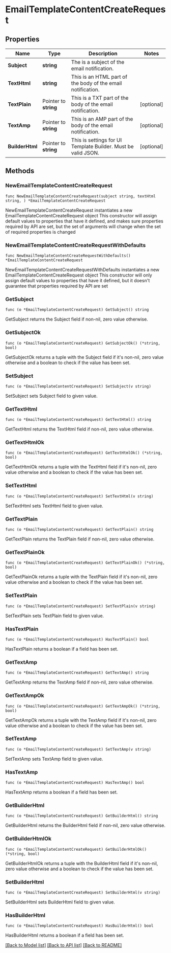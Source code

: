 # EmailTemplateContentCreateRequest

## Properties

Name | Type | Description | Notes
------------ | ------------- | ------------- | -------------
**Subject** | **string** | The is a subject of the email notification. | 
**TextHtml** | **string** | This is an HTML part of the body of the email notification. | 
**TextPlain** | Pointer to **string** | This is a TXT part of the body of the email notification. | [optional] 
**TextAmp** | Pointer to **string** | This is an AMP part of the body of the email notification. | [optional] 
**BuilderHtml** | Pointer to **string** | This is settings for UI Template Builder. Must be valid JSON. | [optional] 

## Methods

### NewEmailTemplateContentCreateRequest

`func NewEmailTemplateContentCreateRequest(subject string, textHtml string, ) *EmailTemplateContentCreateRequest`

NewEmailTemplateContentCreateRequest instantiates a new EmailTemplateContentCreateRequest object
This constructor will assign default values to properties that have it defined,
and makes sure properties required by API are set, but the set of arguments
will change when the set of required properties is changed

### NewEmailTemplateContentCreateRequestWithDefaults

`func NewEmailTemplateContentCreateRequestWithDefaults() *EmailTemplateContentCreateRequest`

NewEmailTemplateContentCreateRequestWithDefaults instantiates a new EmailTemplateContentCreateRequest object
This constructor will only assign default values to properties that have it defined,
but it doesn't guarantee that properties required by API are set

### GetSubject

`func (o *EmailTemplateContentCreateRequest) GetSubject() string`

GetSubject returns the Subject field if non-nil, zero value otherwise.

### GetSubjectOk

`func (o *EmailTemplateContentCreateRequest) GetSubjectOk() (*string, bool)`

GetSubjectOk returns a tuple with the Subject field if it's non-nil, zero value otherwise
and a boolean to check if the value has been set.

### SetSubject

`func (o *EmailTemplateContentCreateRequest) SetSubject(v string)`

SetSubject sets Subject field to given value.


### GetTextHtml

`func (o *EmailTemplateContentCreateRequest) GetTextHtml() string`

GetTextHtml returns the TextHtml field if non-nil, zero value otherwise.

### GetTextHtmlOk

`func (o *EmailTemplateContentCreateRequest) GetTextHtmlOk() (*string, bool)`

GetTextHtmlOk returns a tuple with the TextHtml field if it's non-nil, zero value otherwise
and a boolean to check if the value has been set.

### SetTextHtml

`func (o *EmailTemplateContentCreateRequest) SetTextHtml(v string)`

SetTextHtml sets TextHtml field to given value.


### GetTextPlain

`func (o *EmailTemplateContentCreateRequest) GetTextPlain() string`

GetTextPlain returns the TextPlain field if non-nil, zero value otherwise.

### GetTextPlainOk

`func (o *EmailTemplateContentCreateRequest) GetTextPlainOk() (*string, bool)`

GetTextPlainOk returns a tuple with the TextPlain field if it's non-nil, zero value otherwise
and a boolean to check if the value has been set.

### SetTextPlain

`func (o *EmailTemplateContentCreateRequest) SetTextPlain(v string)`

SetTextPlain sets TextPlain field to given value.

### HasTextPlain

`func (o *EmailTemplateContentCreateRequest) HasTextPlain() bool`

HasTextPlain returns a boolean if a field has been set.

### GetTextAmp

`func (o *EmailTemplateContentCreateRequest) GetTextAmp() string`

GetTextAmp returns the TextAmp field if non-nil, zero value otherwise.

### GetTextAmpOk

`func (o *EmailTemplateContentCreateRequest) GetTextAmpOk() (*string, bool)`

GetTextAmpOk returns a tuple with the TextAmp field if it's non-nil, zero value otherwise
and a boolean to check if the value has been set.

### SetTextAmp

`func (o *EmailTemplateContentCreateRequest) SetTextAmp(v string)`

SetTextAmp sets TextAmp field to given value.

### HasTextAmp

`func (o *EmailTemplateContentCreateRequest) HasTextAmp() bool`

HasTextAmp returns a boolean if a field has been set.

### GetBuilderHtml

`func (o *EmailTemplateContentCreateRequest) GetBuilderHtml() string`

GetBuilderHtml returns the BuilderHtml field if non-nil, zero value otherwise.

### GetBuilderHtmlOk

`func (o *EmailTemplateContentCreateRequest) GetBuilderHtmlOk() (*string, bool)`

GetBuilderHtmlOk returns a tuple with the BuilderHtml field if it's non-nil, zero value otherwise
and a boolean to check if the value has been set.

### SetBuilderHtml

`func (o *EmailTemplateContentCreateRequest) SetBuilderHtml(v string)`

SetBuilderHtml sets BuilderHtml field to given value.

### HasBuilderHtml

`func (o *EmailTemplateContentCreateRequest) HasBuilderHtml() bool`

HasBuilderHtml returns a boolean if a field has been set.


[[Back to Model list]](../README.md#documentation-for-models) [[Back to API list]](../README.md#documentation-for-api-endpoints) [[Back to README]](../README.md)



